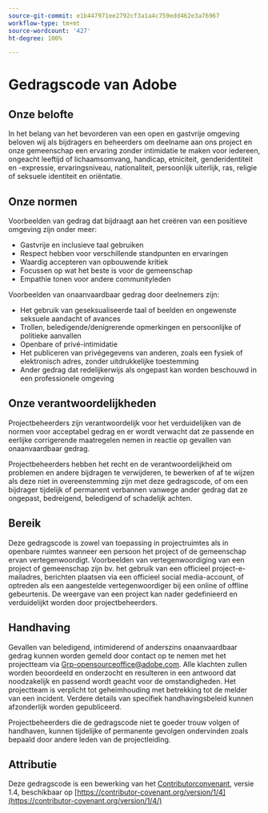 ```yaml
---
source-git-commit: e1b447971ee2792cf3a1a4c759edd462e3a76967
workflow-type: tm+mt
source-wordcount: '427'
ht-degree: 100%

---
```

# Gedragscode van Adobe

## Onze belofte

In het belang van het bevorderen van een open en gastvrije omgeving beloven wij als
bijdragers en beheerders om deelname aan ons project en
onze gemeenschap een ervaring zonder intimidatie te maken voor iedereen, ongeacht leeftijd of 
lichaamsomvang, handicap, etniciteit, genderidentiteit en -expressie, ervaringsniveau,
nationaliteit, persoonlijk uiterlijk, ras, religie of seksuele identiteit en
oriëntatie.

## Onze normen

Voorbeelden van gedrag dat bijdraagt aan het creëren van een positieve omgeving
zijn onder meer:

* Gastvrije en inclusieve taal gebruiken
* Respect hebben voor verschillende standpunten en ervaringen
* Waardig accepteren van opbouwende kritiek
* Focussen op wat het beste is voor de gemeenschap
* Empathie tonen voor andere communityleden

Voorbeelden van onaanvaardbaar gedrag door deelnemers zijn:

* Het gebruik van geseksualiseerde taal of beelden en ongewenste seksuele aandacht of
avances
* Trollen, beledigende/denigrerende opmerkingen en persoonlijke of politieke aanvallen
* Openbare of privé-intimidatie
* Het publiceren van privégegevens van anderen, zoals een fysiek of elektronisch
adres, zonder uitdrukkelijke toestemming
* Ander gedrag dat redelijkerwijs als ongepast kan worden beschouwd in een 
professionele omgeving

## Onze verantwoordelijkheden

Projectbeheerders zijn verantwoordelijk voor het verduidelijken van de normen voor acceptabel
gedrag en er wordt verwacht dat ze passende en eerlijke corrigerende maatregelen nemen in
reactie op gevallen van onaanvaardbaar gedrag.

Projectbeheerders hebben het recht en de verantwoordelijkheid om
problemen en andere bijdragen te verwijderen, te bewerken of af te wijzen
als deze niet in overeenstemming zijn met deze gedragscode, of om een bijdrager 
tijdelijk of permanent verbannen vanwege ander gedrag dat ze ongepast,
bedreigend, beledigend of schadelijk achten.

## Bereik

Deze gedragscode is zowel van toepassing in projectruimtes als in openbare ruimtes
wanneer een persoon het project of de gemeenschap ervan vertegenwoordigt. Voorbeelden van
vertegenwoordiging van een project of gemeenschap zijn bv. het gebruik van een officieel
project-e-mailadres, berichten plaatsen via een officieel social media-account, of optreden 
als een aangestelde vertegenwoordiger bij een online of offline gebeurtenis. De weergave van een project kan
nader gedefinieerd en verduidelijkt worden door projectbeheerders.

## Handhaving

Gevallen van beledigend, intimiderend of anderszins onaanvaardbaar gedrag kunnen
worden gemeld door contact op te nemen met het projectteam via Grp-opensourceoffice@adobe.com. Alle
klachten zullen worden beoordeeld en onderzocht en resulteren in een antwoord dat
noodzakelijk en passend wordt geacht voor de omstandigheden. Het projectteam is
verplicht tot geheimhouding met betrekking tot de melder van een incident.
Verdere details van specifiek handhavingsbeleid kunnen afzonderlijk worden gepubliceerd.

Projectbeheerders die de gedragscode niet
te goeder trouw volgen of handhaven, kunnen tijdelijke of permanente gevolgen ondervinden
zoals bepaald door andere leden van de projectleiding.

## Attributie

Deze gedragscode is een bewerking van het [Contributorconvenant](https://contributor-covenant.org), versie 1.4,
beschikbaar op [https://contributor-covenant.org/version/1/4](https://contributor-covenant.org/version/1/4/)
